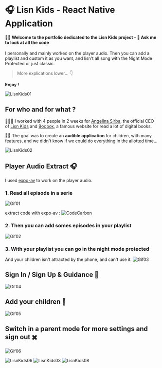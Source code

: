 # 🎧 Lisn Kids - React Native Application

####  👋🏼 Welcome to the portfolio dedicated to the Lisn Kids project - 👀 __Ask me to look at all the code__
I personally and mainly worked on the player audio. Then you can add a playlist and custom it as you want, and lisn't  all song with the Night Mode Protected or just classic. 
> More explications lower... 👇

**Enjoy !** 
 


![LisnKids01](/assets/img/01.png)
## For who and for what ?

🏋🏼‍♂️ I worked with 4 people in 2 weeks for [Angelina Sirba](https://www.linkedin.com/in/angeline-sirba-b8b242150/), the official CEO of [Lisn Kids](https://www.instagram.com/lisnkids_fr/) and [Boobox](https://www.boobox.io/), a famous website for read a lot of digital books.

👶🏼 The goal was to create an **audible application** for children, with many features, and we didn't know if we could do everything in the allotted time...
 
![LisnKids02](/assets/img/02.png)

## Player Audio Extract 🎧

I used [expo-av](https://docs.expo.io/versions/latest/sdk/av/) to work on the player audio.

### 1. Read all episode in a serie
![Gif01](/assets/img/playeraudio-serie.gif)

extract code with expo-av : 
![CodeCarbon](/assets/img/carbon01.png)

### 2. Then you can add somes episodes in your playlist 
![Gif02](/assets/img/playlist.gif)

### 3. With your playlist you can go in the night mode protected
And your children isn't attracted by the phone, and can't use it.
![Gif03](/assets/img/nightmodeprotected.gif)

## Sign In / Sign Up & Guidance 🙋
![Gif04](/assets/img/signin-up.gif)

## Add your children 👶
![Gif05](/assets/img/addchildren.gif)

## Switch in a parent mode for more settings and sign out ✖️
![Gif06](/assets/img/deconnexion.gif)

![LisnKids06](/assets/img/06.png)
![LisnKids03](/assets/img/03.png)
![LisnKids08](/assets/img/08.png)
